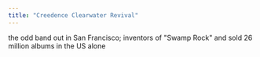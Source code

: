 ```yaml
---
title: "Creedence Clearwater Revival"
---
```

the odd band out in San Francisco; inventors of &quot;Swamp Rock&quot; and sold 26 million albums in the US alone


